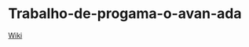 # Trabalho-de-progama-o-avan-ada

[Wiki](https://github.com/Winicios22/Trabalho-de-progama-o-avan-ada/wiki/Home/_edit)
